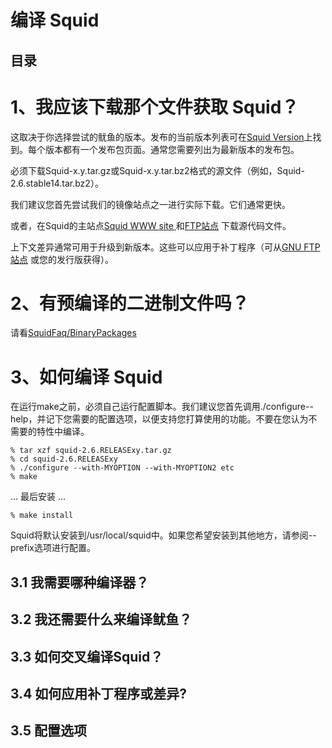 # 编译 Squid
## 目录
# 1、我应该下载那个文件获取 Squid？
这取决于你选择尝试的鱿鱼的版本。发布的当前版本列表可在[Squid Version](http://www.squid-cache.org/Versions/)上找到。每个版本都有一个发布包页面。通常您需要列出为最新版本的发布包。

必须下载Squid-x.y.tar.gz或Squid-x.y.tar.bz2格式的源文件（例如，Squid-2.6.stable14.tar.bz2）。

我们建议您首先尝试我们的镜像站点之一进行实际下载。它们通常更快。

或者，在Squid的主站点[Squid WWW site ](http://www.squid-cache.org) 和[FTP站点](ftp://www.squid-cache.org/pub/) 下载源代码文件。

上下文差异通常可用于升级到新版本。这些可以应用于补丁程序（可从[GNU FTP站点](ftp://ftp.gnu.org/gnu/patch) 或您的发行版获得）。
# 2、有预编译的二进制文件吗？
请看[SquidFaq/BinaryPackages](https://wiki.squid-cache.org/SquidFaq/BinaryPackages)
# 3、如何编译 Squid
在运行make之前，必须自己运行配置脚本。我们建议您首先调用./configure--help，并记下您需要的配置选项，以便支持您打算使用的功能。不要在您认为不需要的特性中编译。
```Shell
% tar xzf squid-2.6.RELEASExy.tar.gz
% cd squid-2.6.RELEASExy
% ./configure --with-MYOPTION --with-MYOPTION2 etc
% make
```
... 最后安装 ...
```Shell
% make install
```
Squid将默认安装到/usr/local/squid中。如果您希望安装到其他地方，请参阅--prefix选项进行配置。
## 3.1 我需要哪种编译器？
## 3.2 我还需要什么来编译鱿鱼？
## 3.3 如何交叉编译Squid？
## 3.4 如何应用补丁程序或差异?
## 3.5 配置选项
